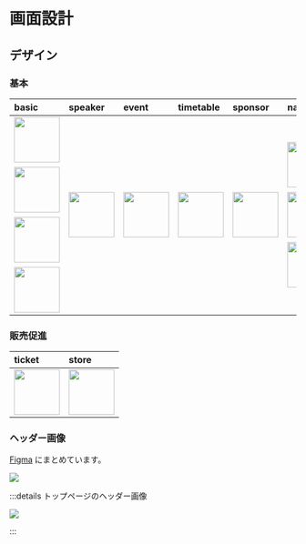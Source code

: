 # 画面設計

## デザイン

### 基本

| basic | speaker | event | timetable | sponsor | namecard |
|:----|:----|:----|:----|:----|:----|
|<div style="display: grid; gap: 8px;"><img alt="" src="https://i.imgur.com/oS5d6xB.jpg" width="80"><img alt="" src="https://i.imgur.com/YroymXn.jpg" width="80"><img alt="" src="https://i.imgur.com/jzRv7aF.jpg" width="80"><img alt="" src="https://i.imgur.com/59AAAN6.jpg" width="80"></div>|<img alt="" src="https://i.imgur.com/dqymJqm.jpg" width="80">|<img alt="" src="https://i.imgur.com/x0yZ0jm.jpg" width="80">|<img alt="" src="https://i.imgur.com/WKcv8vr.jpg" width="80">|<img alt="" src="https://i.imgur.com/0XNkiKU.jpg" width="80">|<div style="display: grid; gap: 8px;"><img alt="" src="https://i.imgur.com/00847rn.jpg" width="80"><img alt="" src="https://i.imgur.com/jY1vBXv.jpg" width="80"><img alt="" src="https://i.imgur.com/NGFqTq6.jpg" width="80"></div>|

### 販売促進

| ticket | store |
|:----|:----|
|<img alt="" src="https://i.imgur.com/nOpIivt.jpg" width="80">|<img alt="" src="https://i.imgur.com/3HhUFAR.jpg" width="80">|

### ヘッダー画像

[Figma](https://www.figma.com/design/49UHvnAcu9qvBnn6GdQDXl/OGP-PRs?node-id=76-2&node-type=frame&t=xu1JiHhpH1m4tc6h-0) にまとめています。

![](https://i.imgur.com/kpZdYv8.png)

:::details トップページのヘッダー画像

![](https://i.imgur.com/UKjtHYr.png)

:::
